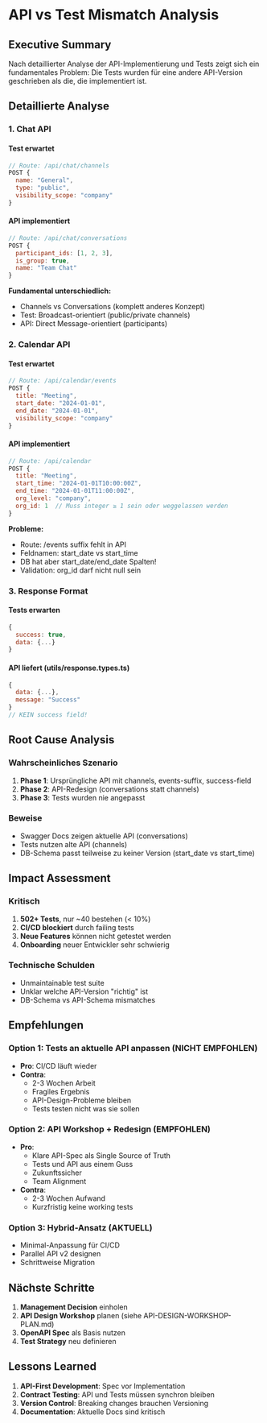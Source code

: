 # API vs Test Mismatch Analysis

## Executive Summary

Nach detaillierter Analyse der API-Implementierung und Tests zeigt sich ein fundamentales Problem:
Die Tests wurden für eine andere API-Version geschrieben als die, die implementiert ist.

## Detaillierte Analyse

### 1. Chat API

#### Test erwartet

```javascript
// Route: /api/chat/channels
POST {
  name: "General",
  type: "public",
  visibility_scope: "company"
}
```

#### API implementiert

```javascript
// Route: /api/chat/conversations
POST {
  participant_ids: [1, 2, 3],
  is_group: true,
  name: "Team Chat"
}
```

**Fundamental unterschiedlich:**

- Channels vs Conversations (komplett anderes Konzept)
- Test: Broadcast-orientiert (public/private channels)
- API: Direct Message-orientiert (participants)

### 2. Calendar API

#### Test erwartet

```javascript
// Route: /api/calendar/events
POST {
  title: "Meeting",
  start_date: "2024-01-01",
  end_date: "2024-01-01",
  visibility_scope: "company"
}
```

#### API implementiert

```javascript
// Route: /api/calendar
POST {
  title: "Meeting",
  start_time: "2024-01-01T10:00:00Z",
  end_time: "2024-01-01T11:00:00Z",
  org_level: "company",
  org_id: 1  // Muss integer ≥ 1 sein oder weggelassen werden
}
```

**Probleme:**

- Route: /events suffix fehlt in API
- Feldnamen: start_date vs start_time
- DB hat aber start_date/end_date Spalten!
- Validation: org_id darf nicht null sein

### 3. Response Format

#### Tests erwarten

```javascript
{
  success: true,
  data: {...}
}
```

#### API liefert (utils/response.types.ts)

```javascript
{
  data: {...},
  message: "Success"
}
// KEIN success field!
```

## Root Cause Analysis

### Wahrscheinliches Szenario

1. **Phase 1**: Ursprüngliche API mit channels, events-suffix, success-field
2. **Phase 2**: API-Redesign (conversations statt channels)
3. **Phase 3**: Tests wurden nie angepasst

### Beweise

- Swagger Docs zeigen aktuelle API (conversations)
- Tests nutzen alte API (channels)
- DB-Schema passt teilweise zu keiner Version (start_date vs start_time)

## Impact Assessment

### Kritisch

1. **502+ Tests**, nur ~40 bestehen (< 10%)
2. **CI/CD blockiert** durch failing tests
3. **Neue Features** können nicht getestet werden
4. **Onboarding** neuer Entwickler sehr schwierig

### Technische Schulden

- Unmaintainable test suite
- Unklar welche API-Version "richtig" ist
- DB-Schema vs API-Schema mismatches

## Empfehlungen

### Option 1: Tests an aktuelle API anpassen (NICHT EMPFOHLEN)

- **Pro**: CI/CD läuft wieder
- **Contra**:
  - 2-3 Wochen Arbeit
  - Fragiles Ergebnis
  - API-Design-Probleme bleiben
  - Tests testen nicht was sie sollen

### Option 2: API Workshop + Redesign (EMPFOHLEN)

- **Pro**:
  - Klare API-Spec als Single Source of Truth
  - Tests und API aus einem Guss
  - Zukunftssicher
  - Team Alignment
- **Contra**:
  - 2-3 Wochen Aufwand
  - Kurzfristig keine working tests

### Option 3: Hybrid-Ansatz (AKTUELL)

- Minimal-Anpassung für CI/CD
- Parallel API v2 designen
- Schrittweise Migration

## Nächste Schritte

1. **Management Decision** einholen
2. **API Design Workshop** planen (siehe API-DESIGN-WORKSHOP-PLAN.md)
3. **OpenAPI Spec** als Basis nutzen
4. **Test Strategy** neu definieren

## Lessons Learned

1. **API-First Development**: Spec vor Implementation
2. **Contract Testing**: API und Tests müssen synchron bleiben
3. **Version Control**: Breaking changes brauchen Versioning
4. **Documentation**: Aktuelle Docs sind kritisch
